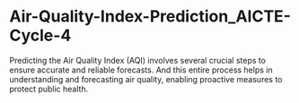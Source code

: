 # Air-Quality-Index-Prediction_AICTE-Cycle-4
Predicting the Air Quality Index (AQI) involves several crucial steps to ensure accurate and reliable forecasts. And this entire process helps in understanding and forecasting air quality, enabling proactive measures to protect public health.
